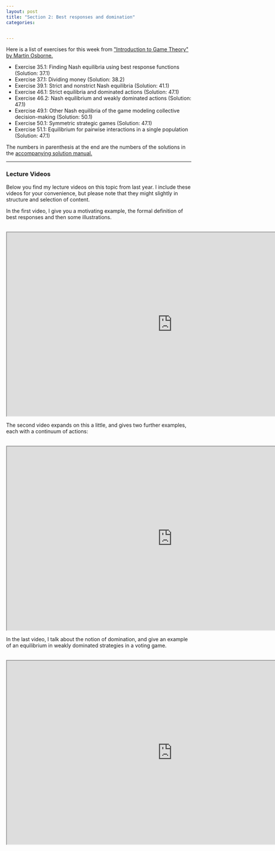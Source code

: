```yaml
---
layout: post
title: "Section 2: Best responses and domination"
categories: 


---
```


Here is a list of exercises for this week from ["Introduction to Game Theory" by Martin Osborne.](https://www.economics.utoronto.ca/osborne/igt/nash.pdf) 

- Exercise 35.1: Finding Nash equilibria using best response functions (Solution: 37.1)
- Exercise 37.1: Dividing money (Solution: 38.2)
- Exercise 39.1: Strict and nonstrict Nash equilibria (Solution: 41.1)
- Exercise 46.1: Strict equilibria and dominated actions (Solution: 47.1)
- Exercise 46.2: Nash equilibrium and weakly dominated actions (Solution: 47.1)
- Exercise 49.1: Other Nash equilibria of the game modeling collective decision-making (Solution: 50.1)
- Exercise 50.1: Symmetric strategic games (Solution: 47.1)
- Exercise 51.1: Equilibrium for pairwise interactions in a single population (Solution: 47.1)

The numbers in parenthesis at the end are the numbers of the solutions in the [accompanying solution manual.](https://www.economics.utoronto.ca/osborne/igt/solsp5.pdf)


---

### Lecture Videos

Below you find my lecture videos on this topic from last year. I include these videos for your convenience, but please note that they might slightly in structure and selection of content. 

In the first video, I give you a motivating example, the formal definition of best responses and then some illustrations. 
<br><br>

<iframe src="https://york.cloud.panopto.eu/Panopto/Pages/Embed.aspx?id=71e90f4b-7dda-4f63-9ced-adbc010affe7&autoplay=false&offerviewer=true&showtitle=false&showbrand=false&captions=false&interactivity=all"
align="center"
height="500" width="900" 
allowfullscreen >
</iframe>

<br>

The second video expands on this a little, and gives two further examples, each with a continuum of actions:
<br><br>
<iframe src="https://york.cloud.panopto.eu/Panopto/Pages/Embed.aspx?id=82c09985-f629-47b2-840d-adbc01137bb8&autoplay=false&offerviewer=true&showtitle=false&showbrand=false&captions=false&interactivity=all"
align="center"
height="500" width="900" 
allowfullscreen >
</iframe>

<br>

In the last video, I talk about the notion of domination, and give an example of an equilibrium in weakly dominated strategies in a voting game. 
<br><br>
<iframe src="https://york.cloud.panopto.eu/Panopto/Pages/Embed.aspx?id=ca32290d-64ec-4bd5-b4d0-adbc011b368e&autoplay=false&offerviewer=true&showtitle=false&showbrand=false&captions=false&interactivity=all"
align="center"
height="500" width="900" 
allowfullscreen >
</iframe>

